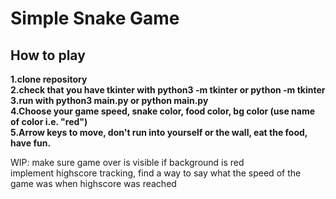 # Simple Snake Game  
## How to play  
**1.clone repository**   
**2.check that you have tkinter with python3 -m tkinter or python -m tkinter**  
**3.run with python3 main.py or python main.py**    
**4.Choose your game speed, snake color, food color, bg color (use name of color i.e. "red")**     
**5.Arrow keys to move, don't run into yourself or the wall, eat the food, have fun.**  


WIP: make sure game over is visible if background is red  
implement highscore tracking, find a way to say what the speed of the game was when highscore was reached
